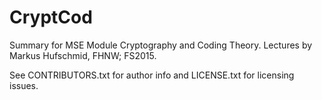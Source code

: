 CryptCod
========

Summary for MSE Module Cryptography and Coding Theory.
Lectures by Markus Hufschmid, FHNW; FS2015.

See CONTRIBUTORS.txt for author info and LICENSE.txt for licensing issues.